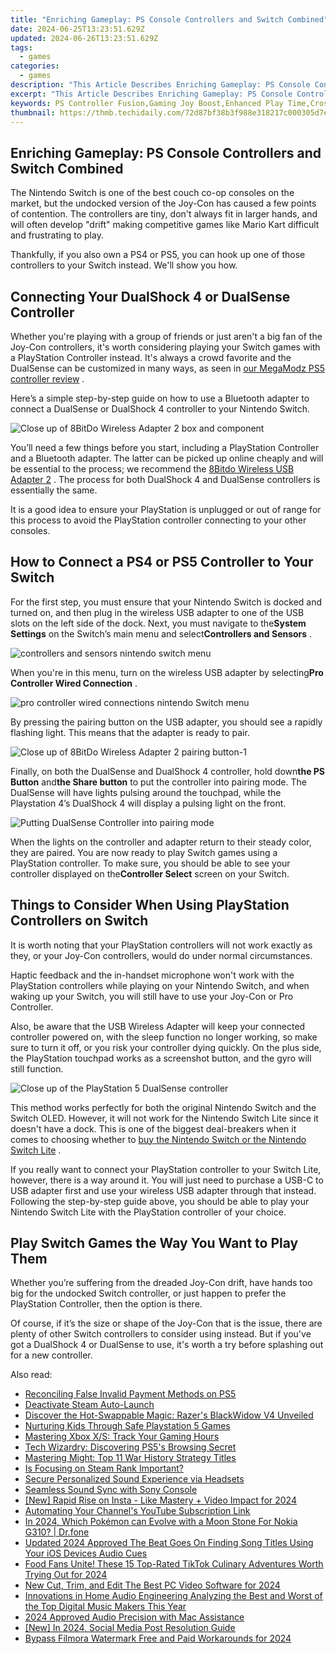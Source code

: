 ```yaml
---
title: "Enriching Gameplay: PS Console Controllers and Switch Combined"
date: 2024-06-25T13:23:51.629Z
updated: 2024-06-26T13:23:51.629Z
tags:
  - games
categories:
  - games
description: "This Article Describes Enriching Gameplay: PS Console Controllers and Switch Combined"
excerpt: "This Article Describes Enriching Gameplay: PS Console Controllers and Switch Combined"
keywords: PS Controller Fusion,Gaming Joy Boost,Enhanced Play Time,Cross-Console Dynamics,Switch & PS Unite,Multiplatform Synergy,Innovative Game Controls
thumbnail: https://thmb.techidaily.com/72d87bf38b3f988e318217c000305d7e3da283a047b864a8cf5c572968e745b4.jpg
---
```


## Enriching Gameplay: PS Console Controllers and Switch Combined

 The Nintendo Switch is one of the best couch co-op consoles on the market, but the undocked version of the Joy-Con has caused a few points of contention. The controllers are tiny, don't always fit in larger hands, and will often develop "drift" making competitive games like Mario Kart difficult and frustrating to play.

 Thankfully, if you also own a PS4 or PS5, you can hook up one of those controllers to your Switch instead. We'll show you how.

## Connecting Your DualShock 4 or DualSense Controller

 Whether you're playing with a group of friends or just aren't a big fan of the Joy-Con controllers, it's worth considering playing your Switch games with a PlayStation Controller instead. It's always a crowd favorite and the DualSense can be customized in many ways, as seen in [our MegaModz PS5 controller review](https://www.makeuseof.com/megamodz-ps5-controller-review-mods-macros-customizable-designs/) .

 Here’s a simple step-by-step guide on how to use a Bluetooth adapter to connect a DualSense or DualShock 4 controller to your Nintendo Switch.

![Close up of 8BitDo Wireless Adapter 2 box and component](https://static1.makeuseofimages.com/wordpress/wp-content/uploads/wm/2023/08/close-up-of-8bitdo-wireless-adapter-2-box-and-component.jpg)

 You’ll need a few things before you start, including a PlayStation Controller and a Bluetooth adapter. The latter can be picked up online cheaply and will be essential to the process; we recommend the [8Bitdo Wireless USB Adapter 2](https://www.amazon.com/8Bitdo-Raspberry-Compatible-Controller-Bluetooth/dp/B09M8CVMYF?th=1&linkCode=ll1&tag=muo-v2-7ejka4c-20&linkId=863c4d00a0d38154b6d8bfec201770d5&language=en%5FUS&ref%5F=as%5Fli%5Fss%5Ftl&ascsubtag=UUmuoUeUpU2011626&asc%5Frefurl=https%3A%2F%2Fwww.makeuseof.com%2Fhow-to-connect-ps4-ps5-controller-to-nintendo-switch%2F&asc%5Fcampaign=Evergreen) . The process for both DualShock 4 and DualSense controllers is essentially the same.

 It is a good idea to ensure your PlayStation is unplugged or out of range for this process to avoid the PlayStation controller connecting to your other consoles.

## How to Connect a PS4 or PS5 Controller to Your Switch

 For the first step, you must ensure that your Nintendo Switch is docked and turned on, and then plug in the wireless USB adapter to one of the USB slots on the left side of the dock. Next, you must navigate to the**System Settings** on the Switch’s main menu and select**Controllers and Sensors** .

![controllers and sensors nintendo switch menu](https://static1.makeuseofimages.com/wordpress/wp-content/uploads/2022/05/how-to-pair-ps4-controller-nintendo-switch-003.jpg)

 When you're in this menu, turn on the wireless USB adapter by selecting**Pro Controller Wired Connection** .

![pro controller wired connections nintendo Switch menu](https://static1.makeuseofimages.com/wordpress/wp-content/uploads/2022/05/how-to-pair-ps4-controller-nintendo-switch-004-2.jpg)

 By pressing the pairing button on the USB adapter, you should see a rapidly flashing light. This means that the adapter is ready to pair.

![Close up of 8BitDo Wireless Adapter 2 pairing button-1](https://static1.makeuseofimages.com/wordpress/wp-content/uploads/wm/2023/08/close-up-of-8bitdo-wireless-adapter-2-pairing-button-1.jpg)

 Finally, on both the DualSense and DualShock 4 controller, hold down**the PS Button** and**the Share button** to put the controller into pairing mode. The DualSense will have lights pulsing around the touchpad, while the Playstation 4’s DualShock 4 will display a pulsing light on the front.

![Putting DualSense Controller into pairing mode](https://static1.makeuseofimages.com/wordpress/wp-content/uploads/2021/03/putting-dualsense-into-pairing-mode.png)

 When the lights on the controller and adapter return to their steady color, they are paired. You are now ready to play Switch games using a PlayStation controller. To make sure, you should be able to see your controller displayed on the**Controller Select** screen on your Switch.

## Things to Consider When Using PlayStation Controllers on Switch

 It is worth noting that your PlayStation controllers will not work exactly as they, or your Joy-Con controllers, would do under normal circumstances.

 Haptic feedback and the in-handset microphone won't work with the PlayStation controllers while playing on your Nintendo Switch, and when waking up your Switch, you will still have to use your Joy-Con or Pro Controller.

 Also, be aware that the USB Wireless Adapter will keep your connected controller powered on, with the sleep function no longer working, so make sure to turn it off, or you risk your controller dying quickly. On the plus side, the PlayStation touchpad works as a screenshot button, and the gyro will still function.

![Close up of the PlayStation 5 DualSense controller](https://static1.makeuseofimages.com/wordpress/wp-content/uploads/2022/11/close-up-of-the-playstation-5-dualsense-controller.jpg)

 This method works perfectly for both the original Nintendo Switch and the Switch OLED. However, it will not work for the Nintendo Switch Lite since it doesn't have a dock. This is one of the biggest deal-breakers when it comes to choosing whether to [buy the Nintendo Switch or the Nintendo Switch Lite](https://www.makeuseof.com/tag/nintendo-switch-vs-switch-lite/) .

 If you really want to connect your PlayStation controller to your Switch Lite, however, there is a way around it. You will just need to purchase a USB-C to USB adapter first and use your wireless USB adapter through that instead. Following the step-by-step guide above, you should be able to play your Nintendo Switch Lite with the PlayStation controller of your choice.

## Play Switch Games the Way You Want to Play Them

 Whether you’re suffering from the dreaded Joy-Con drift, have hands too big for the undocked Switch controller, or just happen to prefer the PlayStation Controller, then the option is there.

 Of course, if it’s the size or shape of the Joy-Con that is the issue, there are plenty of other Switch controllers to consider using instead. But if you've got a DualShock 4 or DualSense to use, it's worth a try before splashing out for a new controller.


<ins class="adsbygoogle"
     style="display:block"
     data-ad-format="autorelaxed"
     data-ad-client="ca-pub-7571918770474297"
     data-ad-slot="1223367746"></ins>



<ins class="adsbygoogle"
     style="display:block"
     data-ad-client="ca-pub-7571918770474297"
     data-ad-slot="8358498916"
     data-ad-format="auto"
     data-full-width-responsive="true"></ins>

<span class="atpl-alsoreadstyle">Also read:</span>
<div><ul>
<li><a href="https://games-able.techidaily.com/reconciling-false-invalid-payment-methods-on-ps5/"><u>Reconciling False Invalid Payment Methods on PS5</u></a></li>
<li><a href="https://games-able.techidaily.com/deactivate-steam-auto-launch/"><u>Deactivate Steam Auto-Launch</u></a></li>
<li><a href="https://games-able.techidaily.com/discover-the-hot-swappable-magic-razers-blackwidow-v4-unveiled/"><u>Discover the Hot-Swappable Magic: Razer's BlackWidow V4 Unveiled</u></a></li>
<li><a href="https://games-able.techidaily.com/nurturing-kids-through-safe-playstation-5-games/"><u>Nurturing Kids Through Safe Playstation 5 Games</u></a></li>
<li><a href="https://games-able.techidaily.com/mastering-xbox-xs-track-your-gaming-hours/"><u>Mastering Xbox X/S: Track Your Gaming Hours</u></a></li>
<li><a href="https://games-able.techidaily.com/tech-wizardry-discovering-ps5s-browsing-secret/"><u>Tech Wizardry: Discovering PS5's Browsing Secret</u></a></li>
<li><a href="https://games-able.techidaily.com/mastering-might-top-11-war-history-strategy-titles/"><u>Mastering Might: Top 11 War History Strategy Titles</u></a></li>
<li><a href="https://games-able.techidaily.com/is-focusing-on-steam-rank-important/"><u>Is Focusing on Steam Rank Important?</u></a></li>
<li><a href="https://games-able.techidaily.com/secure-personalized-sound-experience-via-headsets/"><u>Secure Personalized Sound Experience via Headsets</u></a></li>
<li><a href="https://games-able.techidaily.com/seamless-sound-sync-with-sony-console/"><u>Seamless Sound Sync with Sony Console</u></a></li>
<li><a href="https://instagram-video-recordings.techidaily.com/new-rapid-rise-on-insta-like-mastery-plus-video-impact-for-2024/"><u>[New] Rapid Rise on Insta - Like Mastery + Video Impact for 2024</u></a></li>
<li><a href="https://youtube-video-recordings.techidaily.com/automating-your-channels-youtube-subscription-link/"><u>Automating Your Channel's YouTube Subscription Link</u></a></li>
<li><a href="https://android-pokemon-go.techidaily.com/in-2024-which-pokemon-can-evolve-with-a-moon-stone-for-nokia-g310-drfone-by-drfone-virtual-android/"><u>In 2024, Which Pokémon can Evolve with a Moon Stone For Nokia G310? | Dr.fone</u></a></li>
<li><a href="https://sound-optimizing.techidaily.com/updated-2024-approved-the-beat-goes-on-finding-song-titles-using-your-ios-devices-audio-cues/"><u>Updated 2024 Approved The Beat Goes On Finding Song Titles Using Your iOS Devices Audio Cues</u></a></li>
<li><a href="https://tiktok-clips.techidaily.com/food-fans-unite-these-15-top-rated-tiktok-culinary-adventures-worth-trying-out-for-2024/"><u>Food Fans Unite! These 15 Top-Rated TikTok Culinary Adventures Worth Trying Out for 2024</u></a></li>
<li><a href="https://ai-video-apps.techidaily.com/new-cut-trim-and-edit-the-best-pc-video-software-for-2024/"><u>New Cut, Trim, and Edit The Best PC Video Software for 2024</u></a></li>
<li><a href="https://audio-editing.techidaily.com/innovations-in-home-audio-engineering-analyzing-the-best-and-worst-of-the-top-digital-music-makers-this-year/"><u>Innovations in Home Audio Engineering Analyzing the Best and Worst of the Top Digital Music Makers This Year</u></a></li>
<li><a href="https://digital-screen-recording.techidaily.com/2024-approved-audio-precision-with-mac-assistance/"><u>2024 Approved  Audio Precision with Mac Assistance</u></a></li>
<li><a href="https://facebook-video-content.techidaily.com/new-in-2024-social-media-post-resolution-guide/"><u>[New] In 2024, Social Media Post Resolution Guide</u></a></li>
<li><a href="https://ai-driven-video-production.techidaily.com/bypass-filmora-watermark-free-and-paid-workarounds-for-2024/"><u>Bypass Filmora Watermark Free and Paid Workarounds for 2024</u></a></li>
</ul></div>
